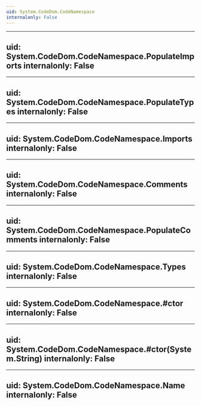 ```yaml
---
uid: System.CodeDom.CodeNamespace
internalonly: False
---
```


---
uid: System.CodeDom.CodeNamespace.PopulateImports
internalonly: False
---

---
uid: System.CodeDom.CodeNamespace.PopulateTypes
internalonly: False
---

---
uid: System.CodeDom.CodeNamespace.Imports
internalonly: False
---

---
uid: System.CodeDom.CodeNamespace.Comments
internalonly: False
---

---
uid: System.CodeDom.CodeNamespace.PopulateComments
internalonly: False
---

---
uid: System.CodeDom.CodeNamespace.Types
internalonly: False
---

---
uid: System.CodeDom.CodeNamespace.#ctor
internalonly: False
---

---
uid: System.CodeDom.CodeNamespace.#ctor(System.String)
internalonly: False
---

---
uid: System.CodeDom.CodeNamespace.Name
internalonly: False
---
